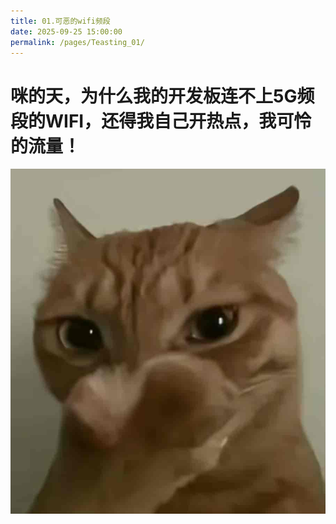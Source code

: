 ```yaml
---
title: 01.可恶的wifi频段
date: 2025-09-25 15:00:00
permalink: /pages/Teasting_01/
---
```


# 咪的天，为什么我的开发板连不上5G频段的WIFI，还得我自己开热点，我可怜的流量！

![咪的天](/img/teasting/midetian.png)